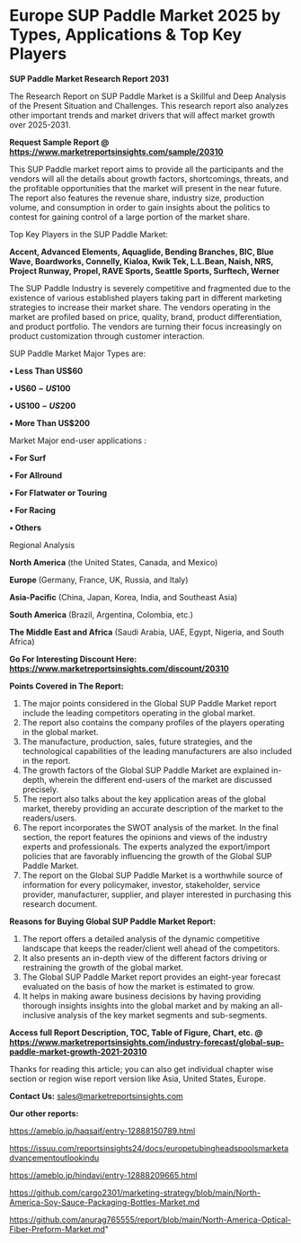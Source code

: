 # Europe SUP Paddle Market 2025 by Types, Applications & Top Key Players

<strong>SUP Paddle Market Research Report 2031</strong>

The Research Report on SUP Paddle Market is a Skillful and Deep Analysis of the Present Situation and Challenges. This research report also analyzes other important trends and market drivers that will affect market growth over 2025-2031.

<strong>Request Sample Report @ <a href=https://www.marketreportsinsights.com/sample/20310>https://www.marketreportsinsights.com/sample/20310</a></strong>

This SUP Paddle market report aims to provide all the participants and the vendors will all the details about growth factors, shortcomings, threats, and the profitable opportunities that the market will present in the near future. The report also features the revenue share, industry size, production volume, and consumption in order to gain insights about the politics to contest for gaining control of a large portion of the market share.

Top Key Players in the SUP Paddle Market:

<strong>Accent, Advanced Elements, Aquaglide, Bending Branches, BIC, Blue Wave, Boardworks, Connelly, Kialoa, Kwik Tek, L.L.Bean, Naish, NRS, Project Runway, Propel, RAVE Sports, Seattle Sports, Surftech, Werner</strong>

The SUP Paddle Industry is severely competitive and fragmented due to the existence of various established players taking part in different marketing strategies to increase their market share. The vendors operating in the market are profiled based on price, quality, brand, product differentiation, and product portfolio. The vendors are turning their focus increasingly on product customization through customer interaction.

SUP Paddle Market Major Types are:

<strong>• Less Than US$60

• US$60 - US$100

• US$100 - US$200

• More Than US$200</strong>

Market Major end-user applications :

<strong>• For Surf

• For Allround

• For Flatwater or Touring

• For Racing

• Others</strong>

Regional Analysis

</u><strong><b>North America</b></strong> (the United States, Canada, and Mexico)

<strong><b>Europe </b></strong>(Germany, France, UK, Russia, and Italy)

<strong><b>Asia-Pacific</b></strong> (China, Japan, Korea, India, and Southeast Asia)

<strong><b>South America</b></strong> (Brazil, Argentina, Colombia, etc.)

<strong><b>The Middle East and Africa</b></strong> (Saudi Arabia, UAE, Egypt, Nigeria, and South Africa)

<strong>Go For Interesting Discount Here: <a href=https://www.marketreportsinsights.com/discount/20310>https://www.marketreportsinsights.com/discount/20310</a></strong>

<strong>Points Covered in The Report:</strong>
<ol>
  <li>The major points considered in the Global SUP Paddle Market report include the leading competitors operating in the global market.</li>
  <li>The report also contains the company profiles of the players operating in the global market.</li>
  <li>The manufacture, production, sales, future strategies, and the technological capabilities of the leading manufacturers are also included in the report.</li>
  <li>The growth factors of the Global SUP Paddle Market are explained in-depth, wherein the different end-users of the market are discussed precisely.</li>
  <li>The report also talks about the key application areas of the global market, thereby providing an accurate description of the market to the readers/users.</li>
  <li>The report incorporates the SWOT analysis of the market. In the final section, the report features the opinions and views of the industry experts and professionals. The experts analyzed the export/import policies that are favorably influencing the growth of the Global SUP Paddle Market.</li>
  <li>The report on the Global SUP Paddle Market is a worthwhile source of information for every policymaker, investor, stakeholder, service provider, manufacturer, supplier, and player interested in purchasing this research document.</li>
</ol>
<strong>Reasons for Buying Global SUP Paddle Market Report:</strong>

<ol>
  <li>The report offers a detailed analysis of the dynamic competitive landscape that keeps the reader/client well ahead of the competitors.</li>
  <li>It also presents an in-depth view of the different factors driving or restraining the growth of the global market.</li>
  <li>The Global SUP Paddle Market report provides an eight-year forecast evaluated on the basis of how the market is estimated to grow.</li>
  <li>It helps in making aware business decisions by having providing thorough insights insights into the global market and by making an all-inclusive analysis of the key market segments and sub-segments.</li>
</ol>
<strong>Access full Report Description, TOC, Table of Figure, Chart, etc. @ <a href=https://www.marketreportsinsights.com/industry-forecast/global-sup-paddle-market-growth-2021-20310>https://www.marketreportsinsights.com/industry-forecast/global-sup-paddle-market-growth-2021-20310</a></strong>


Thanks for reading this article; you can also get individual chapter wise section or region wise report version like Asia, United States, Europe.

<strong>Contact Us:</strong>
sales@marketreportsinsights.com

<strong>Our other reports:</strong>

<a href=https://ameblo.jp/haqsaif/entry-12888150789.html>https://ameblo.jp/haqsaif/entry-12888150789.html</a>

<a href=https://issuu.com/reportsinsights24/docs/europetubingheadspoolsmarketadvancementoutlookindu>https://issuu.com/reportsinsights24/docs/europetubingheadspoolsmarketadvancementoutlookindu</a>

<a href=https://ameblo.jp/hindavi/entry-12888209665.html>https://ameblo.jp/hindavi/entry-12888209665.html</a>

<a href=https://github.com/cargo2301/marketing-strategy/blob/main/North-America-Soy-Sauce-Packaging-Bottles-Market.md>https://github.com/cargo2301/marketing-strategy/blob/main/North-America-Soy-Sauce-Packaging-Bottles-Market.md</a>

<a href=https://github.com/anurag765555/report/blob/main/North-America-Optical-Fiber-Preform-Market.md>https://github.com/anurag765555/report/blob/main/North-America-Optical-Fiber-Preform-Market.md</a>"
